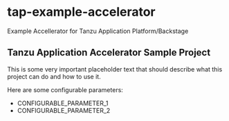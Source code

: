 # tap-example-accelerator

Example Accellerator for Tanzu Application Platform/Backstage


## Tanzu Application Accelerator Sample Project

This is some very important placeholder text that should describe what this project can do and how to use it.

Here are some configurable parameters:

* CONFIGURABLE_PARAMETER_1
* CONFIGURABLE_PARAMETER_2
